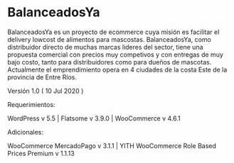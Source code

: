 # BalanceadosYa

BalanceadosYa es un proyecto de ecommerce cuya misión es facilitar el delivery lowcost de alimentos para mascostas. 
BalanceadosYa, como distribuidor directo de muchas marcas lideres del sector, tiene una propuesta comercial con precios muy competivos y con entregas de muy bajo costo, tanto para distribuidores como para dueños de mascotas.
Actualmente el emprendimiento opera en 4 ciudades de la costa Este de la provincia de Entre Ríos.

Versión 1.0 ( 10 Jul 2020 )

Requerimientos:
  
  WordPress v 5.5 | Flatsome v 3.9.0 | WooCommerce v 4.6.1
  
  Adicionales:
  
  WooCommerce MercadoPago v 3.1.1 | YITH WooCommerce Role Based Prices Premium v 1.1.13
